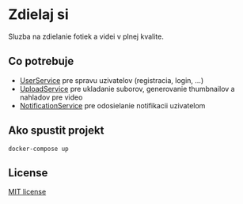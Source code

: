 # Zdielaj si

Sluzba na zdielanie fotiek a videi v plnej kvalite.

## Co potrebuje

* [UserService](https://github.com/openservices-dev/aws-user-service) pre spravu uzivatelov (registracia, login, ...)
* [UploadService](https://github.com/openservices-dev/aws-upload-service) pre ukladanie suborov, generovanie thumbnailov a nahladov pre video
* [NotificationService](https://github.com/juffalow/notification-service) pre odosielanie notifikacii uzivatelom

## Ako spustit projekt

```shell
docker-compose up
```

## License

[MIT license](./LICENSE)
